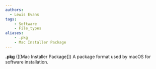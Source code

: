 ```yaml
---
authors:
  - Lewis Evans
tags:
    - Software
    - File_types
aliases:
    - .pkg
    - Mac Installer Package
---
```

**.pkg** ([[Mac Installer Package]]) A package format used by macOS for software installation.
